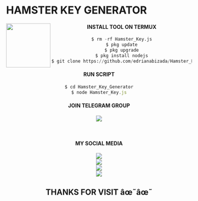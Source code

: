 # HAMSTER KEY GENERATOR
<img src="https://github.com/edrisnabizada/edrisnabizada/blob/main/IMAGE/edrisnabizada.gif" width="120" height="120" align="left">
<center>
  
  

#### INSTALL TOOL ON TERMUX
```python
$ rm -rf Hamster_Key.js
$ pkg update
$ pkg upgrade
$ pkg install nodejs
$ git clone https://github.com/edrianabizada/Hamster_Key_Generator.git
```
#### RUN SCRIPT
```JavaScript
$ cd Hamster_Key_Generator
$ node Hamster_Key.js
```

#### JOIN TELEGRAM GROUP <br>
[![](https://img.shields.io/badge/Telegram-black?logo=Telegram&logoColor=blue&labelColor=black)](https://t.me/Best_Hacker00420)

<br>

#### MY SOCIAL MEDIA

[![](https://img.shields.io/badge/Github-black?logo=Github&logoColor=red&labelColor=black)](https://github.com/edrisnabizada) <br>
[![](https://img.shields.io/badge/Facebook-black?logo=Facebook&logoColor=red&labelColor=black)](https://www.facebook.com/Shah.Edris.Nabizada.420) <br>
[![](https://img.shields.io/badge/Instagram-black?logo=Instagram&logoColor=red&labelColor=black)](https://www.instagram.com/edrisnabizada420) <br>
[![](https://img.shields.io/badge/YouTube-black?logo=YouTube&logoColor=red&labelColor=black)](https://youtube.com/@Best_Hacker) <br>

<h2> THANKS FOR VISIT âœ˜âœ˜ <h2\>
